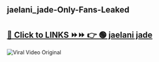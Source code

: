 
 ## jaelani_jade-Only-Fans-Leaked

# <h2><a href="https://clipsfans.com/jaelani_jade&ref=git">🔗 Click to LINKS ⏩⏩ 👉 🟢 jaelani jade </a></h2>

<a href="https://clipsfans.com/jaelani_jade&ref=git" rel="nofollow" data-target="animated-image.originalLink"><img src="https://i.ibb.co.com/xMMVF88/686577567.gif" alt="Viral Video Original" style="max-width: 100%; display: inline-block;" data-target="animated-image.originalImage"></a>
